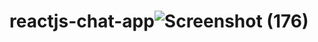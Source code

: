 # reactjs-chat-app![Screenshot (176)](https://user-images.githubusercontent.com/71625732/147877609-9c6617bd-f25c-4296-9fc5-dc83fc35d979.png)
